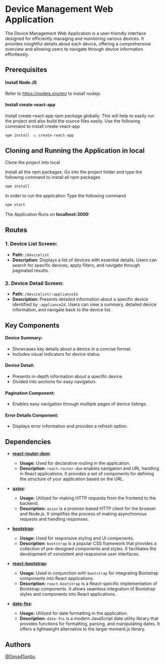 
# Device Management Web Application


The Device Management Web Application is a user-friendly interface designed for efficiently managing and monitoring various devices. It provides insightful details about each device, offering a comprehensive overview and allowing users to navigate through device information effortlessly.


## Prerequisites

#### Install Node JS
Refer to https://nodejs.org/en/ to install nodejs

#### Install create-react-app

Install create-react-app npm package globally. This will help to easily run the project and also build the source files easily. Use the following command to install create-react-app
```bash
npm install -g create-react-app
```
## Cloning and Running the Application in local

Clone the project into local

Install all the npm packages. Go into the project folder and type the following command to install all npm packages

```bash
npm install
```

In order to run the application Type the following command

```bash
npm start
```

The Application Runs on **localhost:3000**
## Routes

### 1. **Device List Screen:**
   - **Path:** `/devicelist`
   - **Description:** Displays a list of devices with essential details. Users can search for specific devices, apply filters, and navigate through paginated results.

### 2. **Device Detail Screen:**
   - **Path:** `/devicelist/:applianceId`
   - **Description:** Presents detailed information about a specific device identified by `:applianceId`. Users can view a summary, detailed device information, and navigate back to the device list.
## Key Components

#### Device Summary:
- Showcases key details about a device in a concise format.
- Includes visual indicators for device status.

#### Device Detail:
- Presents in-depth information about a specific device.
- Divided into sections for easy navigation.

#### Pagination Component:
- Enables easy navigation through multiple pages of device listings.

#### Error Details Component:
- Displays error information and provides a refresh option.


## Dependencies

- **[react-router-dom](https://reactrouter.com/web/guides/quick-start):**
  - **Usage:** Used for declarative routing in the application.
  - **Description:** `react-router-dom` enables navigation and URL handling in React applications. It provides a set of components for defining the structure of your application based on the URL.

- **[axios](https://axios-http.com/docs/intro):**
  - **Usage:** Utilized for making HTTP requests from the frontend to the backend.
  - **Description:** `axios` is a promise-based HTTP client for the browser and Node.js. It simplifies the process of making asynchronous requests and handling responses.

- **[bootstrap](https://getbootstrap.com/):**
  - **Usage:** Used for responsive styling and UI components.
  - **Description:** `bootstrap` is a popular CSS framework that provides a collection of pre-designed components and styles. It facilitates the development of consistent and responsive user interfaces.

- **[react-bootstrap](https://react-bootstrap.github.io/):**
  - **Usage:** Used in conjunction with `bootstrap` for integrating Bootstrap components into React applications.
  - **Description:** `react-bootstrap` is a React-specific implementation of Bootstrap components. It allows seamless integration of Bootstrap styles and components into React applications.

- **[date-fns](https://date-fns.org/):**
  - **Usage:** Utilized for date formatting in the application.
  - **Description:** `date-fns` is a modern JavaScript date utility library that provides functions for formatting, parsing, and manipulating dates. It offers a lightweight alternative to the larger moment.js library.
## Authors

[@Deva45anbu](https://github.com/Deva45anbu)